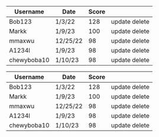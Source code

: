 <html>
<head>
  <title>Snake High Scores</title>
</head>
<body>
  <table id="scoreTable">
    <thead>
      <tr>
        <th>Username</th>
        <th>Date</th>
        <th>Score</th>
        <th></th>
      </tr>
    </thead>
    <tbody>
      <tr>
        <td>Bob123</td>
        <td>1/3/22</td>
        <td id="score1">128</td>
        <td>update  delete</td>
      </tr>
      <tr>
        <td>Markk</td>
        <td>1/9/23</td>
        <td id="score2">100</td>
        <td>update  delete</td>
      </tr>
      <tr>
        <td>mmaxwu</td>
        <td>12/25/22</td>
        <td id="score3">98</td>
        <td>update  delete</td>
      </tr>
      <tr>
        <td>A1234l</td>
        <td>1/9/23</td>
        <td id="score4">98</td>
        <td>update  delete</td>
      </tr>
      <tr>
        <td>chewyboba10</td>
        <td>1/10/23</td>
        <td id="score5">98</td>
        <td>update  delete</td>
      </tr>
    </tbody>
  </table>

  <script>
    // Function to update the score with a random number between 0-100
    function updateScore() {
      let score1 = document.getElementById("score1");
      let score2 = document.getElementById("score2");
      let score3 = document.getElementById("score3");
      let score4 = document.getElementById("score4");
      let score5 = document.getElementById("score5");
      score1.innerHTML = Math.floor(Math.random() * 101);
      score2.innerHTML = Math.floor(Math.random() * 101);
      score3.innerHTML = Math.floor(Math.random() * 101);
      score4.innerHTML = Math.floor(Math.random() * 101);
      score5.innerHTML = Math.floor(Math.random() * 101);
    }

    // Call the updateScore function every 5 seconds
    setInterval(updateScore, 5000);
  </script>
</body>
</html>

<html>
<head>
  <title>Space Invaders High Scores</title>
</head>
<body>
  <table id="scoreTable">
    <thead>
      <tr>
        <th>Username</th>
        <th>Date</th>
        <th>Score</th>
        <th></th>
      </tr>
    </thead>
    <tbody>
      <tr>
        <td>Bob123</td>
        <td>1/3/22</td>
        <td id="score1">128</td>
        <td>update  delete</td>
      </tr>
      <tr>
        <td>Markk</td>
        <td>1/9/23</td>
        <td id="score2">100</td>
        <td>update  delete</td>
      </tr>
      <tr>
        <td>mmaxwu</td>
        <td>12/25/22</td>
        <td id="score3">98</td>
        <td>update  delete</td>
      </tr>
      <tr>
        <td>A1234l</td>
        <td>1/9/23</td>
        <td id="score4">98</td>
        <td>update  delete</td>
      </tr>
      <tr>
        <td>chewyboba10</td>
        <td>1/10/23</td>
        <td id="score5">98</td>
        <td>update  delete</td>
      </tr>
    </tbody>
  </table>

  <script>
    // Function to update the score with a random number between 0-100
    function updateScore() {
      let score1 = document.getElementById("score1");
      let score2 = document.getElementById("score2");
      let score3 = document.getElementById("score3");
      let score4 = document.getElementById("score4");
      let score5 = document.getElementById("score5");
      score1.innerHTML = Math.floor(Math.random() * 101);
      score2.innerHTML = Math.floor(Math.random() * 101);
      score3.innerHTML = Math.floor(Math.random() * 101);
      score4.innerHTML = Math.floor(Math.random() * 101);
      score5.innerHTML = Math.floor(Math.random() * 101);
    }

    // Call the updateScore function every 5 seconds
    setInterval(updateScore, 5000);
  </script>
</body>
</html>
